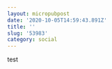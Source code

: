```yaml
---
layout: micropubpost
date: '2020-10-05T14:59:43.891Z'
title: ''
slug: '53983'
category: social
---
```

test
